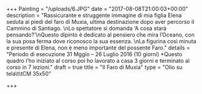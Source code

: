+++
Painting = "/uploads/6.JPG"
date = "2017-08-08T21:00:03+00:00"
description = "Rassicurante e struggente immagine di mia figlia Elena seduta ai piedi del faro di Muxia, ultima destinazione dopo aver percorso il Cammino di Santiago. \nLo spettatore si domanda ‘A cosa starà pensando?’\nQuesto dipinto è dedicato al pensiero che mira l’Oceano, con la sua posa ferma dove riconosco la sua essenza. \nLa figurina così minuta e presente di Elena, non è meno importante del possente Faro."
details = "Periodo di esecuzione 31 Mggio – 26 Luglio 2016 (10 giorni) *Questo quadro l’ho iniziato al corso poi ho lavorato a casa 3 giorni e  terminato al corso in 7 lezioni."
draft = true
title = "Il Faro di Muxia"
type = "Olio su tela\t\tCM 35x50"

+++

